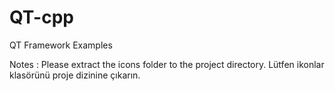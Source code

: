 # QT-cpp
QT Framework Examples


Notes : Please extract the icons folder to the project directory.
        Lütfen ikonlar klasörünü proje dizinine çıkarın.
